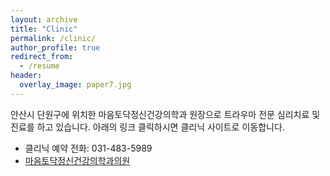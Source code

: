 ```yaml
---
layout: archive
title: "Clinic"
permalink: /clinic/
author_profile: true
redirect_from:
  - /resume
header:
  overlay_image: paper7.jpg
---
```


안산시 단원구에 위치한 마음토닥정신건강의학과 원장으로 트라우마 전문 심리치료 및 진료를 하고 있습니다. 아래의 링크 클릭하시면 클리닉 사이트로 이동합니다. 
* 클리닉 예약 전화: 031-483-5989
* [마음토닥정신건강의학과의원](https://maumtodoc.modoo.at/)
